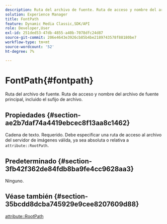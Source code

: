 ```yaml
---
description: Ruta del archivo de fuente. Ruta de acceso y nombre del archivo de fuente principal, incluido el sufijo de archivo.
solution: Experience Manager
title: FontPath
feature: Dynamic Media Classic,SDK/API
role: Developer,User
exl-id: 251ded53-47db-4855-a40b-7078dfc24d87
source-git-commit: 206e4643e3926cb85b4be2189743578f88180be7
workflow-type: tm+mt
source-wordcount: '52'
ht-degree: 7%

---
```


# FontPath{#fontpath}

Ruta del archivo de fuente. Ruta de acceso y nombre del archivo de fuente principal, incluido el sufijo de archivo.

## Propiedades {#section-ae2b7daf74a4419ebcec8f13aa8c1462}

Cadena de texto. Requerido. Debe especificar una ruta de acceso al archivo del servidor de imágenes válida, ya sea absoluta o relativa a `attribute::RootPath`.

## Predeterminado {#section-3fb42f362de84fdb8ba9fe4cc9628aa3}

Ninguno.

## Véase también {#section-35bcdd8dcba745929e9cee8207609d88}

[attribute::RootPath](/help/aem-is-ir-api/is-api/image-catalog/image-serving-api-ref/c-image-catalog-reference/c-attributes-reference/r-rootpath.md)
